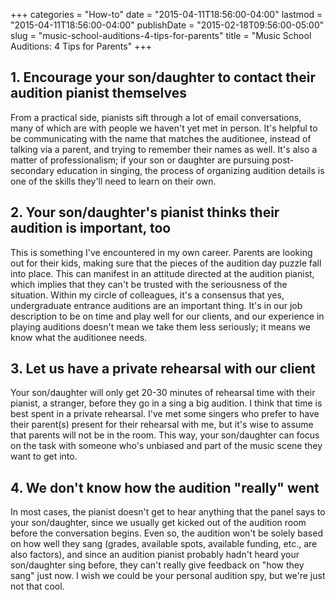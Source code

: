+++
categories = "How-to"
date = "2015-04-11T18:56:00-04:00"
lastmod = "2015-04-11T18:56:00-04:00"
publishDate = "2015-02-18T09:56:00-05:00"
slug = "music-school-auditions-4-tips-for-parents"
title = "Music School Auditions: 4 Tips for Parents"
+++

<h2>1. Encourage your son/daughter to contact their audition pianist themselves</h2>
<p>
	From a practical side, pianists sift through a lot of email conversations, many of which are with people we haven't yet met in person. It's helpful to be communicating with the name that matches the auditionee, instead of talking via a parent, and trying to remember their names as well. It's also a matter of professionalism; if your son or daughter are pursuing post-secondary education in singing, the process of organizing audition details is one of the skills they'll need to learn on their own.
</p>
<h2>2. Your son/daughter's pianist thinks their audition is important, too</h2>
<p>
	This is something I've encountered in my own career. Parents are looking out for their kids, making sure that the pieces of the audition day puzzle fall into place. This can manifest in an attitude directed at the audition pianist, which implies that they can't be trusted with the seriousness of the situation. Within my circle of colleagues, it's a consensus that yes, undergraduate entrance auditions are an important thing. It's in our job description to be on time and play well for our clients, and our experience in playing auditions doesn't mean we take them less seriously; it means we know what the auditionee needs.
</p>
<h2>3. Let us have a private rehearsal with our client</h2>
<p>
	Your son/daughter will only get 20-30 minutes of rehearsal time with their pianist, a stranger, before they go in a sing a big audition. I think that time is best spent in a private rehearsal. I've met some singers who prefer to have their parent(s) present for their rehearsal with me, but it's wise to assume that parents will not be in the room. This way, your son/daughter can focus on the task with someone who's unbiased and part of the music scene they want to get into.
</p>
<h2>4. We don't know how the audition "really" went</h2>
<p>
	In most cases, the pianist doesn't get to hear anything that the panel says to your son/daughter, since we usually get kicked out of the audition room before the conversation begins. Even so, the audition won't be solely based on how well they sang (grades, available spots, available funding, etc., are also factors), and since an audition pianist probably hadn't heard your son/daughter sing before, they can't really give feedback on "how they sang" just now. I wish we could be your personal audition spy, but we're just not that cool.
</p>
